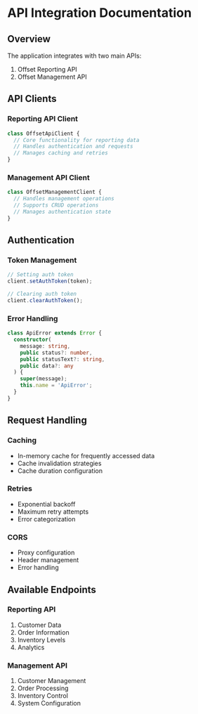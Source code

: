 # API Integration Documentation

## Overview
The application integrates with two main APIs:
1. Offset Reporting API
2. Offset Management API

## API Clients

### Reporting API Client
```typescript
class OffsetApiClient {
  // Core functionality for reporting data
  // Handles authentication and requests
  // Manages caching and retries
}
```

### Management API Client
```typescript
class OffsetManagementClient {
  // Handles management operations
  // Supports CRUD operations
  // Manages authentication state
}
```

## Authentication

### Token Management
```typescript
// Setting auth token
client.setAuthToken(token);

// Clearing auth token
client.clearAuthToken();
```

### Error Handling
```typescript
class ApiError extends Error {
  constructor(
    message: string,
    public status?: number,
    public statusText?: string,
    public data?: any
  ) {
    super(message);
    this.name = 'ApiError';
  }
}
```

## Request Handling

### Caching
- In-memory cache for frequently accessed data
- Cache invalidation strategies
- Cache duration configuration

### Retries
- Exponential backoff
- Maximum retry attempts
- Error categorization

### CORS
- Proxy configuration
- Header management
- Error handling

## Available Endpoints

### Reporting API
1. Customer Data
2. Order Information
3. Inventory Levels
4. Analytics

### Management API
1. Customer Management
2. Order Processing
3. Inventory Control
4. System Configuration